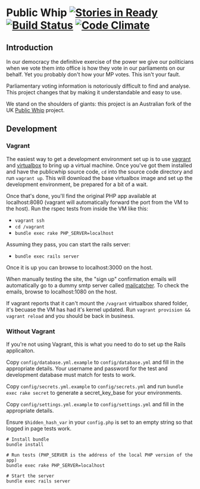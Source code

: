 # Public Whip [![Stories in Ready](https://badge.waffle.io/openaustralia/publicwhip.png?label=ready)](https://waffle.io/openaustralia/publicwhip) [![Build Status](https://travis-ci.org/openaustralia/publicwhip.svg?branch=test)](https://travis-ci.org/openaustralia/publicwhip) [![Code Climate](https://codeclimate.com/github/openaustralia/publicwhip.png)](https://codeclimate.com/github/openaustralia/publicwhip)

## Introduction

In our democracy the definitive exercise of the power we give our politicians
when we vote them into office is how they vote in our parliaments on our behalf.
Yet you probably don't how your MP votes. This isn't your fault.

Parliamentary voting information is notoriously difficult to find and analyse.
This project changes that by making it understandable and easy to use.

We stand on the shoulders of giants: this project is an Australian fork of the
UK [Public Whip](http://www.publicwhip.org.uk/) project.

## Development

### Vagrant

The easiest way to get a development environment set up is to use [vagrant][1]
and [virtualbox][2] to bring up a virtual machine. Once you've got them
installed and have the publicwhip source code, `cd` into the source code
directory and run `vagrant up`. This will download the base virtualbox image
and set up the development environment, be prepared for a bit of a wait.

Once that's done, you'll find the original PHP app available at localhost:8080
(vagrant will automatically forward the port from the VM to the host). Run the
rspec tests from inside the VM like this:

* `vagrant ssh`
* `cd /vagrant`
* `bundle exec rake PHP_SERVER=localhost`

Assuming they pass, you can start the rails server:

* `bundle exec rails server`

Once it is up you can browse to localhost:3000 on the host.

When manually testing the site, the "sign up" confirmation emails will
automatically go to a dummy smtp server called [mailcatcher][3]. To check the
emails, browse to localhost:1080 on the host.

If vagrant reports that it can't mount the `/vagrant` virtualbox shared folder,
it's becuase the VM has had it's kernel updated. Run
`vagrant provision && vagrant reload` and you should be back in business.

[1]: http://www.vagrantup.com/
[2]: https://www.virtualbox.org/
[3]: http://mailcatcher.me/

### Without Vagrant

If you're not using Vagrant, this is what you need to do to set up the Rails applicaiton.

Copy `config/database.yml.example` to `config/database.yml` and fill in the appropriate details. Your username and password for the test and development database must match for tests to work.

Copy `config/secrets.yml.example` to `config/secrets.yml` and run `bundle exec rake secret` to generate a secret_key_base for your environments.

Copy `config/settings.yml.example` to `config/settings.yml` and fill in the appropriate details.

Ensure `$hidden_hash_var` in your `config.php` is set to an empty string so that logged in page tests work.

    # Install bundle
    bundle install

    # Run tests (PHP_SERVER is the address of the local PHP version of the app)
    bundle exec rake PHP_SERVER=localhost

    # Start the server
    bundle exec rails server
